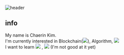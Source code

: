 ![header](https://capsule-render.vercel.app/api?type=slice&color=00462A&height=300&section=header&text=decentralized&fontColor=000000&fontSize=90)

## info
My name is Chaerin Kim.  
I'm currently interested in Blockchain(<img src="https://img.shields.io/badge/Ethereum-3C3C3D?style=flat-square&logo=Ethereum&logoColor=white"/>), Algorithm, <img src="https://img.shields.io/badge/Python-3766AB?style=flat-square&logo=Python&logoColor=white"/>  
I want to learn <img src="https://img.shields.io/badge/Java-007396?style=flat-square&logo=Java&logoColor=white"/> , <img src="https://img.shields.io/badge/C++-007396?style=flat-square&logo=C%2B%2B&logoColor=white"/> (I'm not good at it yet)


<!--
**decentra1ized/decentra1ized** is a ✨ _special_ ✨ repository because its `README.md` (this file) appears on your GitHub profile.

Here are some ideas to get you started:

- 🔭 I’m currently working on ...
- 🌱 I’m currently learning ...
- 👯 I’m looking to collaborate on ...
- 🤔 I’m looking for help with ...
- 💬 Ask me about ...
- 📫 How to reach me: ...
- 😄 Pronouns: ...
- ⚡ Fun fact: ...
-->
